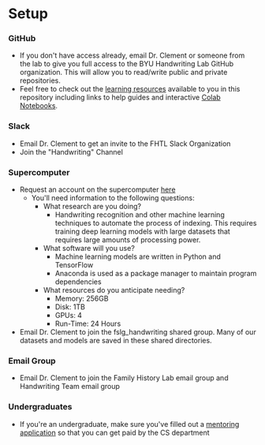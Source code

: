 # Setup

### GitHub

* If you don't have access already, email Dr. Clement or someone from the lab to give you full access to the BYU Handwriting Lab
  GitHub organization. This will allow you to read/write public and private repositories.
* Feel free to check out the [learning resources](https://github.com/BYU-Handwriting-Lab/GettingStarted/blob/master/documentation/Learning.md)
  available to you in this repository including links to help guides and interactive
  [Colab Notebooks](https://github.com/BYU-Handwriting-Lab/GettingStarted/tree/master/notebooks).

### Slack

* Email Dr. Clement to get an invite to the FHTL Slack Organization
* Join the "Handwriting" Channel

### Supercomputer

* Request an account on the supercomputer [here](https://rc.byu.edu/account/create/)
    * You'll need information to the following questions:
        * What research are you doing?
            * Handwriting recognition and other machine learning techniques to automate the process of indexing.
	          This requires training deep learning models with large datasets that requires large amounts of
	          processing power.
	    *   What software will you use?
            * Machine learning models are written in Python and TensorFlow
	        * Anaconda is used as a package manager to maintain program dependencies
	    *   What resources do you anticipate needing?
            * Memory: 256GB
	        * Disk: 1TB
	        * GPUs: 4
	        * Run-Time: 24 Hours
* Email Dr. Clement to join the fslg_handwriting shared group. Many of our datasets and models are saved in these shared directories.

### Email Group

* Email Dr. Clement to join the Family History Lab email group and Handwriting Team email group

### Undergraduates

* If you're an undergraduate, make sure you've filled out a [mentoring application](https://mentoring.byu.edu/)
so that you can get paid by the CS department
